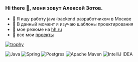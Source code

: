 ### Hi there 👋, меня зовут Алексей Зотов.

- 🔭 Я ищу работу java-backend разработчиком в Москве
- 🌱 В данный момент я изучаю шаблоны проектирования
- 📜 мое резюме на <a href="https://hh.ru/resume/11aa9595ff0c1e4ca90039ed1f7131366e5744" target="_blank">hh.ru</a>
- 📁 все мои <a href="https://github.com/zotov88?tab=repositories" target="_blank">проекты</a>


[![trophy](https://github-profile-trophy.vercel.app/?username=zotov88)](https://github.com/ryo-ma/github-profile-trophy)


![Java](https://img.shields.io/badge/java-%23ED8B00.svg?style=for-the-badge&logo=openjdk&logoColor=white)
![Spring](https://img.shields.io/badge/spring-%236DB33F.svg?style=for-the-badge&logo=spring&logoColor=white)
![Postgres](https://img.shields.io/badge/postgres-%23316192.svg?style=for-the-badge&logo=postgresql&logoColor=white)
![Apache Maven](https://img.shields.io/badge/Apache%20Maven-C71A36?style=for-the-badge&logo=Apache%20Maven&logoColor=white)
![IntelliJ IDEA](https://img.shields.io/badge/IntelliJIDEA-000000.svg?style=for-the-badge&logo=intellij-idea&logoColor=white)
